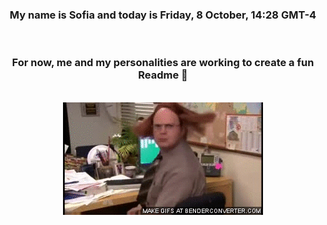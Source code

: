 


<div align="center">
<h3 >My name is Sofia and today is Friday, 8 October, 14:28 GMT-4</h3><br>
<h3 >For now, me and my personalities are working to create a fun Readme 👋
</h3><br>
<img src='img/dwight.gif' alt='working...'/>
</div>
